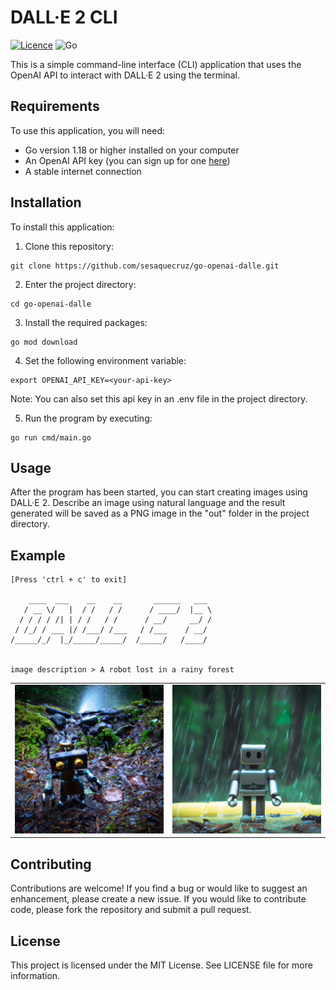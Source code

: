 # DALL·E 2 CLI

[![Licence](https://img.shields.io/github/license/Ileriayo/markdown-badges?style=for-the-badge)](./LICENSE)
![Go](https://img.shields.io/badge/go-%2300ADD8.svg?style=for-the-badge&logo=go&logoColor=white)

This is a simple command-line interface (CLI) application that uses the OpenAI API to interact with DALL·E 2 using the terminal.

## Requirements

To use this application, you will need:

- Go version 1.18 or higher installed on your computer
- An OpenAI API key (you can sign up for one [here](https://platform.openai.com/))
- A stable internet connection

## Installation

To install this application: 

1. Clone this repository:

```
git clone https://github.com/sesaquecruz/go-openai-dalle.git
```

2. Enter the project directory:

```
cd go-openai-dalle
```

3. Install the required packages:

```
go mod download
```

4. Set the following environment variable:

```
export OPENAI_API_KEY=<your-api-key>
```

Note: You can also set this api key in an .env file in the project directory.

5. Run the program by executing:

```
go run cmd/main.go
```

## Usage

After the program has been started, you can start creating images using DALL·E 2. Describe an image using natural language and the result generated will be saved as a PNG image in the "out" folder in the project directory.

## Example

```
[Press 'ctrl + c' to exit]

    ____  ___    __    __       ______   ___ 
   / __ \/   |  / /   / /      / ____/  |__ \
  / / / / /| | / /   / /      / __/     __/ /
 / /_/ / ___ |/ /___/ /___   / /___    / __/ 
/_____/_/  |_/_____/_____/  /_____/   /____/ 


image description > A robot lost in a rainy forest
```

<table>
  <tr>
    <td><img src="./examples/lost-robot-1.png"></td>
    <td><img src="./examples/lost-robot-2.png"></td>
  </tr>
</table>

## Contributing

Contributions are welcome! If you find a bug or would like to suggest an enhancement, please create a new issue. If you would like to contribute code, please fork the repository and submit a pull request.

## License

This project is licensed under the MIT License. See LICENSE file for more information.
